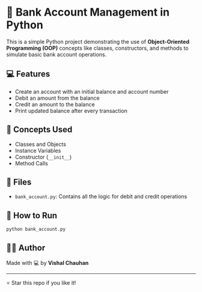 # 🏦 Bank Account Management in Python

This is a simple Python project demonstrating the use of **Object-Oriented Programming (OOP)** concepts like classes, constructors, and methods to simulate basic bank account operations.

## 💻 Features
- Create an account with an initial balance and account number
- Debit an amount from the balance
- Credit an amount to the balance
- Print updated balance after every transaction

## 🧠 Concepts Used
- Classes and Objects
- Instance Variables
- Constructor (`__init__`)
- Method Calls

## 📂 Files
- `bank_account.py`: Contains all the logic for debit and credit operations

## 🚀 How to Run
```bash
python bank_account.py
```

## 👨‍💻 Author
Made with 💻 by **Vishal Chauhan**

---

⭐ Star this repo if you like it!
